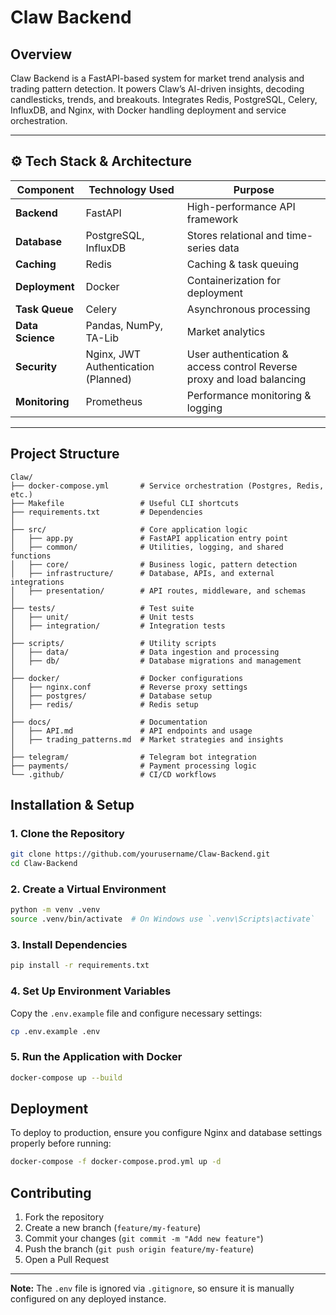 # Claw Backend

## Overview
Claw Backend is a FastAPI-based system for market trend analysis and trading pattern detection.  It powers Claw’s AI-driven insights, decoding candlesticks, trends, and breakouts. Integrates Redis, PostgreSQL, Celery, InfluxDB, and Nginx, with Docker handling deployment and service orchestration.

---

## ⚙️ Tech Stack & Architecture

| Component        | Technology Used  | Purpose |
|-----------------|-----------------|---------|
| **Backend**     | FastAPI          | High-performance API framework |
| **Database**    | PostgreSQL, InfluxDB | Stores relational and time-series data |
| **Caching**     | Redis            | Caching & task queuing |
| **Deployment**  | Docker            | Containerization for deployment |
| **Task Queue**  | Celery           | Asynchronous processing |
| **Data Science**| Pandas, NumPy, TA-Lib | Market analytics |
| **Security**    | Nginx, JWT Authentication (Planned) | User authentication & access control Reverse proxy and load balancing |
| **Monitoring**  | Prometheus       | Performance monitoring & logging |

---



## Project Structure
```plaintext
Claw/
├── docker-compose.yml       # Service orchestration (Postgres, Redis, etc.)
├── Makefile                 # Useful CLI shortcuts
├── requirements.txt         # Dependencies
│
├── src/                     # Core application logic
│   ├── app.py               # FastAPI application entry point
│   ├── common/              # Utilities, logging, and shared functions
│   ├── core/                # Business logic, pattern detection
│   ├── infrastructure/      # Database, APIs, and external integrations
│   ├── presentation/        # API routes, middleware, and schemas
│
├── tests/                   # Test suite
│   ├── unit/                # Unit tests
│   ├── integration/         # Integration tests
│
├── scripts/                 # Utility scripts
│   ├── data/                # Data ingestion and processing
│   ├── db/                  # Database migrations and management
│
├── docker/                  # Docker configurations
│   ├── nginx.conf           # Reverse proxy settings
│   ├── postgres/            # Database setup
│   ├── redis/               # Redis setup
│
├── docs/                    # Documentation
│   ├── API.md               # API endpoints and usage
│   ├── trading_patterns.md  # Market strategies and insights
│
├── telegram/                # Telegram bot integration
├── payments/                # Payment processing logic
└── .github/                 # CI/CD workflows
```

## Installation & Setup
### 1. Clone the Repository
```sh
git clone https://github.com/yourusername/Claw-Backend.git
cd Claw-Backend
```

### 2. Create a Virtual Environment
```sh
python -m venv .venv
source .venv/bin/activate  # On Windows use `.venv\Scripts\activate`
```

### 3. Install Dependencies
```sh
pip install -r requirements.txt
```

### 4. Set Up Environment Variables
Copy the `.env.example` file and configure necessary settings:
```sh
cp .env.example .env
```

### 5. Run the Application with Docker
```sh
docker-compose up --build
```

## Deployment
To deploy to production, ensure you configure Nginx and database settings properly before running:
```sh
docker-compose -f docker-compose.prod.yml up -d
```

## Contributing
1. Fork the repository
2. Create a new branch (`feature/my-feature`)
3. Commit your changes (`git commit -m "Add new feature"`)
4. Push the branch (`git push origin feature/my-feature`)
5. Open a Pull Request

---

**Note:** The `.env` file is ignored via `.gitignore`, so ensure it is manually configured on any deployed instance.

